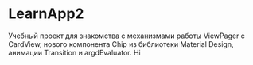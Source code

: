 # LearnApp2
Учебный проект для знакомства c механизмами работы ViewPager c CardView, нового компонента Chip из библиотеки Material Design, анимации Transition и argdEvaluator. 
Hi
